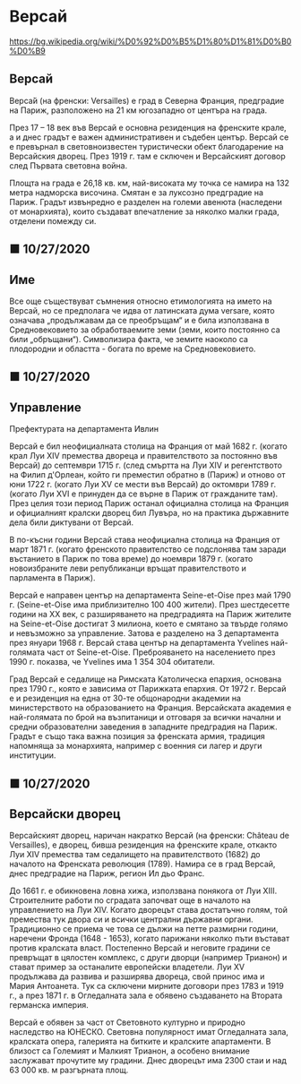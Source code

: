 

# Версай


https://bg.wikipedia.org/wiki/%D0%92%D0%B5%D1%80%D1%81%D0%B0%D0%B9


## Версай

Верса̀й (на френски: Versailles) е град в Северна Франция, предградие на Париж, разположено на 21 км югозападно от центъра на града.

През 17 – 18 век във Версай е основна резиденция на френските крале, а и днес градът е важен административен и съдебен център. Версай се е превърнал в световноизвестен туристически обект благодарение на Версайския дворец. През 1919 г. там е сключен и Версайският договор след Първата световна война.

Площта на града е 26,18 кв. км, най-високата му точка се намира на 132 метра надморска височина. Смятан е за луксозно предградие на Париж. Градът извънредно е разделен на големи авенюта (наследени от монархията), които създават впечатление за няколко малки града, отделени помежду си.


■ 10/27/2020
-------------------------------------------------------------------------------------------

## Име
Все още съществуват съмнения относно етимологията на името на Версай, но се предполага че идва от латинската дума versare, която означава „продължавам да се преобръщам“ и е била използвана в Средновековието за обработваемите земи (земи, които постоянно са били „обръщани“). Символизира факта, че земите наоколо са плодородни и областта - богата по време на Средновековието. 


■ 10/27/2020
-------------------------------------------------------------------------------------------


## Управление

Префектурата на департамента Ивлин

Версай е бил неофициалната столица на Франция от май 1682 г. (когато крал Луи XIV премества двореца и правителството за постоянно във Версай) до септември 1715 г. (след смъртта на Луи XIV и регентството на Филип д'Орлеан, който ги преместил обратно в (Париж) и отново от юни 1722 г. (когато Луи XV се мести във Версай) до октомври 1789 г. (когато Луи XVI е принуден да се върне в Париж от гражданите там). През целия този период Париж останал официална столица на Франция и официалният кралски дворец бил Лувъра, но на практика държавните дела били диктувани от Версай.

В по-късни години Версай става неофициална столица на Франция от март 1871 г. (когато френското правителство се подслонява там заради въстанието в Париж по това време) до ноември 1879 г. (когато новоизбраните леви републиканци връщат правителството и парламента в Париж).

Версай е направен център на департамента Seine-et-Oise през май 1790 г. (Seine-et-Oise има приблизително 100 400 жители). През шестдесетте години на XX век, с разширяването на предградията на Париж жителите на Seine-et-Oise достигат 3 милиона, което е смятано за твърде голямо и невъзможно за управление. Затова е разделено на 3 департамента през януари 1968 г. Версай става център на департамента Yvelines най-голямата част от Seine-et-Oise. Преброяването на населението през 1990 г. показва, че Yvelines има 1 354 304 обитатели.

Град Версай е седалище на Римската Католическа епархия, основана през 1790 г., която е зависима от Парижката епархия. От 1972 г. Версай е и резиденция на една от 30-те общонародни академии на министерството на образованието на Франция. Версайската академия е най-голямата по брой на възпитаници и отговаря за всички начални и средни образователни заведения в западните предградия на Париж. Градът е също така важна позиция за френската армия, традиция напомняща за монархията, например с военния си лагер и други институции.

■ 10/27/2020
-------------------------------------------------------------------------------------------

## Версайски дворец

Версайският дворец, наричан накратко Версай (на френски: Château de Versailles), е дворец, бивша резиденция на френските крале, откакто Луи ХІV премества там седалището на правителството (1682) до началото на Френската революция (1789). Намира се в град Версай, днес предградие на Париж, регион Ил дьо Франс.

До 1661 г. е обикновена ловна хижа, използвана понякога от Луи XIII. Строителните работи по сградата започват още в началото на управлението на Луи ХІV. Когато дворецът става достатъчно голям, той премества тук двора си и всички централни държавни органи. Традиционно се приема че това се дължи на петте размирни години, наречени Фронда (1648 - 1653), когато парижани няколко пъти въстават против кралската власт. Постепенно Версай и неговите градини се превръщат в цялостен комплекс, с други дворци (например Трианон) и стават пример за останалите европейски владетели. Луи XV продължава да развива и разширява двореца, свой принос има и Мария Антоанета. Тук са сключени мирните договори през 1783 и 1919 г., а през 1871 г. в Огледалната зала е обявено създаването на Втората германска империя.

Версай е обявен за част от Световното културно и природно наследство на ЮНЕСКО. Световна популярност имат Огледалната зала, кралската опера, галерията на битките и кралските апартаменти. В близост са Големият и Малкият Трианон, а особено внимание заслужават прочутите му градини. Днес дворецът има 2300 стаи и над 63 000 кв. м разгърната площ.


